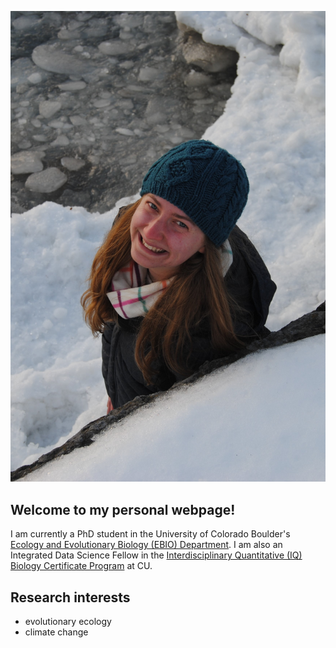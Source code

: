 ![Katie Bardsley](img/Bardsley_Headshot.JPG "Katie Bardsley")

## Welcome to my personal webpage!
I am currently a PhD student in the University of Colorado Boulder's [Ecology and Evolutionary Biology (EBIO) Department](https://www.colorado.edu/ebio/). I am also an Integrated Data Science Fellow in the [Interdisciplinary Quantitative (IQ) Biology Certificate Program](https://www.colorado.edu/certificate/iqbiology/) at CU.

## Research interests
* evolutionary ecology
* climate change
